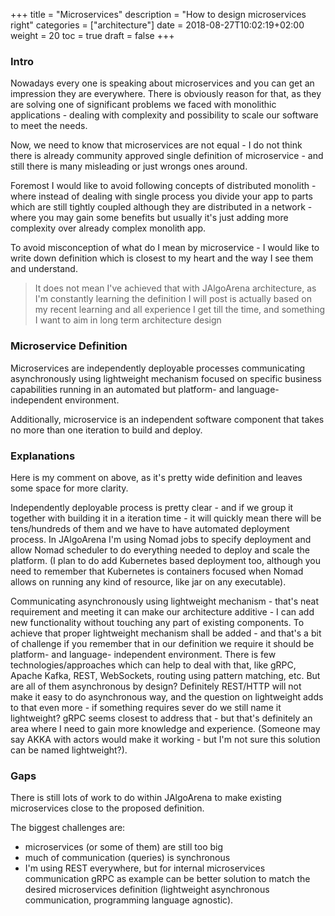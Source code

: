 +++
title = "Microservices"
description = "How to design microservices right"
categories = ["architecture"]
date = 2018-08-27T10:02:19+02:00
weight = 20
toc = true
draft = false
+++

### Intro

Nowadays every one is speaking about microservices and you can get an impression they are everywhere. 
There is obviously reason for that, as they are solving one of significant problems we faced with
monolithic applications - dealing with complexity and possibility to scale our software to meet the needs.

Now, we need to know that microservices are not equal - I do not think there is already community approved
single definition of microservice - and still there is many misleading or just wrongs ones around.

Foremost I would like to avoid following concepts of distributed monolith - where instead of dealing with
single process you divide your app to parts which are still tightly coupled although they are distributed
in a network - where you may gain some benefits but usually it's just adding more complexity over already
complex monolith app.

To avoid misconception of what do I mean by microservice - I would like to write down definition which is
closest to my heart and the way I see them and understand.

> It does not mean I've achieved that with JAlgoArena architecture, as I'm constantly learning the definition
I will post is actually based on my recent learning and all experience I get till the time, and something
I want to aim in long term architecture design

### Microservice Definition

Microservices are independently deployable processes communicating asynchronously using lightweight
mechanism focused on specific business capabilities running in an automated but platform- and language-
independent environment.

Additionally, microservice is an independent software component that takes no more than one iteration to build
and deploy.

### Explanations

Here is my comment on above, as it's pretty wide definition and leaves some space for more clarity.

Independently deployable process is pretty clear - and if we group it together with building it in a iteration
time - it will quickly mean there will be tens/hundreds of them and we have to have automated deployment
process. In JAlgoArena I'm using Nomad jobs to specify deployment and allow Nomad scheduler to do
everything needed to deploy and scale the platform. (I plan to do add Kubernetes based deployment too, although
you need to remember that Kubernetes is containers focused when Nomad allows on running any kind
of resource, like jar on any executable).

Communicating asynchronously using lightweight mechanism - that's neat requirement and meeting it
can make our architecture additive - I can add new functionality without touching any part of existing
components. To achieve that proper lightweight mechanism shall be added - and that's a bit of challenge
if you remember that in our definition we require it should be platform- and language- independent
environment. There is few technologies/approaches which can help to deal with that, like gRPC, Apache Kafka, REST,
WebSockets, routing using pattern matching, etc. But are all of them asynchronous by design?
Definitely REST/HTTP will not make it easy to do asynchronous way, and the question on lightweight
adds to that even more - if something requires sever do we still name it lightweight? gRPC seems
closest to address that - but that's definitely an area where I need to gain more knowledge and experience.
(Someone may say AKKA with actors would make it working - but I'm not sure this solution can be named
lightweight?).

### Gaps

There is still lots of work to do within JAlgoArena to make existing microservices close to the proposed definition.

The biggest challenges are:
* microservices (or some of them) are still too big
* much of communication (queries) is synchronous
* I'm using REST everywhere, but for internal microservices communication gRPC as example can be better
solution to match the desired microservices definition (lightweight asynchronous communication, programming 
language agnostic).  
